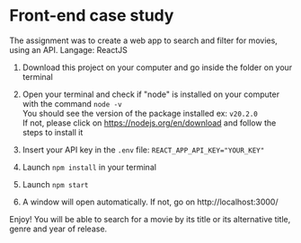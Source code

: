 # Front-end case study
The assignment was to create a web app to search and filter for movies, using an API.
Langage: ReactJS

1. Download this project on your computer and go inside the folder on your terminal 

2. Open your terminal and check if "node" is installed on your computer with the command `node -v`<br>
You should see the version of the package installed ex: `v20.2.0`<br>
If not, please click on https://nodejs.org/en/download and follow the steps to install it

3. Insert your API key in the `.env` file: `REACT_APP_API_KEY="YOUR_KEY"`

4. Launch `npm install` in your terminal

5. Launch `npm start`

6. A window will open automatically. If not, go on http://localhost:3000/

Enjoy! You will be able to search for a movie by its title or its alternative title, genre and year of release.
